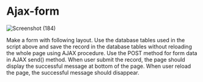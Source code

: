 # Ajax-form

![Screenshot (184)](https://user-images.githubusercontent.com/49357997/159043557-d5697a74-b1ca-4f73-984f-f0c3f3aeda71.png)

Make a form with following layout. Use the database tables used in the script above and save the record in the database tables without reloading the whole page using AJAX procedure. Use the POST method for form data in AJAX send() method. When user submit the record, the page should display the successful message at bottom of the page. When user reload the page, the successful message should disappear. 
